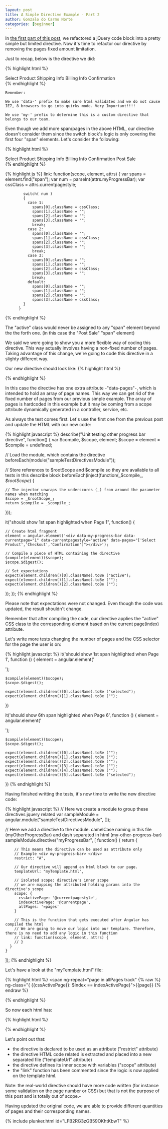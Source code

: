 ```yaml
---
layout: post
title: A Simple Directive Example - Part 2
author: Gonzalo do Carmo Norte
categories: [beginner]
---
```


In [the first part of this post][1], we refactored a jQuery code block into a pretty simple but limited directive.
Now it's time to refactor our directive by removing the pages fixed amount limitation.

Just to recap, below is the directive we did:

{% highlight html %}
<div data-my-progress-bar="{{"{{pageIndex"}}}}" data-currentPageStyle="active">
  <span>Select Product</span>
  <span>Shipping Info</span>
  <span>Billing Info</span>
  <span>Confirmation</span>
</div>
{% endhighlight %}

    Remember:

    We use 'data-' prefix to make sure html validates and we do not cause IE7, 8 browsers to go into quirks mode. Very Important!!!!

    We use 'my-' prefix to determine this is a custom directive that belongs to our team.

Even though we add more span/pages in the above HTML, our directive doesn't consider them since the switch block's logic is only covering the first four "span" elements.
Let's consider the following:

{% highlight html %}
<div data-my-progress-bar="5" data-currentPageStyle="active">
   <span>Select Product</span>
   <span>Shipping Info</span>
   <span>Billing Info</span>
   <span>Confirmation</span>
   <span>Post Sale</span>
</div>
{% endhighlight %}


{% highlight js %}
        link: function(scope, element, attrs) {
            var spans = element.find("span");
            var num = parseInt(attrs.myProgressBar);
            var cssClass = attrs.currentpagestyle;

            switch( num )
            {
              case 1:
                spans[0].className = cssClass;
                spans[1].className = "";
                spans[2].className = "";
                spans[3].className = "";
                break;
              case 2:
                spans[0].className = "";
                spans[1].className = cssClass;
                spans[2].className = "";
                spans[3].className = "";
                break;
              case 3:
                spans[0].className = "";
                spans[1].className = "";
                spans[2].className = cssClass;
                spans[3].className = "";
                break;
              default:
                spans[0].className = "";
                spans[1].className = "";
                spans[2].className = "";
                spans[3].className = cssClass;
            }
          }
{% endhighlight %}


The "active" class would never be assigned to any "span" element beyond the the forth one. (in this case the "Post Sale" "span" element)

We said we were going to show you a more flexible way of coding this directive. This way actually involves having a non-fixed number of pages. Taking advantage of this change, we\'re going to code this directive in a slighty different way.

Our new directive should look like:
{% highlight html %}
<div data-my-progress-bar
     data-currentpage="{{"{{pageIndex"}}}}" 
     data-currentpagestyle="active" 
     data-pages="['Select Product','Checkout','Confirmation']">
</div>
{% endhighlight %}

In this case the directive has one extra attribute -"data-pages"-, which is intended to hold an array of page names.
This way we can get rid of the fixed number of pages from our previous simple example.
The array of pages is hardcoded in this example but it may be coming from a scope attribute dynamically generated in a controller, service, etc.

As always the test comes first. Let\'s use the first one from the previous post and update the HTML with our new code:

{% highlight javascript %}
describe("Unit testing other progress bar directive", function() {
  var $compile, $scope, element;
  $scope = element = $compile = undefined;

  // Load the module, which contains the directive
  beforeEach(module("sampleTestDirectivesModule"));

  // Store references to $rootScope and $compile so they are available to all tests in this describe block
  beforeEach(inject(function(_$compile_, _$rootScope_) {

    // The injector unwraps the underscores (_) from around the parameter names when matching
    $scope = _$rootScope_;
    return $compile = _$compile_;
  }));

  it("should show 1st span highlighted when Page 1", function() {

    // Create html fragment
    element = angular.element('<div data-my-progress-bar data-currentpage="1" data-currentpagestyle="active" data-pages="['Select Product','Checkout','Confirmation']"></div>');
        
    // Compile a piece of HTML containing the directive
    $compile(element)($scope);
    $scope.$digest();

    // Set expectations
    expect(element.children()[0].className).toBe ("active");
    expect(element.children()[1].className).toBe ("");
    expect(element.children()[2].className).toBe ("");
  });
});
{% endhighlight %}

Please note that expectations were not changed. Even though the code was updated, the result shouldn't change.

Remember that after compiling the code, our directive applies the "active" CSS class to the corresponding element based on the current page(index) attribute.

Let\'s write more tests changing the number of pages and the CSS selector for the page the user is on:

{% highlight javascript %}
  it('should show 1st span highlighted when Page 1', function () {
    element = angular.element('<div data-my-progress-bar data-currentpage="1" data-currentpagestyle="selected" data-pages="['Select Product','Confirmation']"></div>');
      
    $compile(element)($scope);
    $scope.$digest();

    expect(element.children()[0].className).toBe ("selected");
    expect(element.children()[1].className).toBe ("");
  })

  it('should show 6th span highlighted when Page 6', function () {
    element = angular.element('<div data-my-progress-bar data-currentpage="6" data-currentpagestyle="selected" data-pages="['Select Product','Product Details','Shipping Info','Billing Info','Confirmation','Share Purchase']"></div>');
      
    $compile(element)($scope);
    $scope.$digest();

    expect(element.children()[0].className).toBe ("");
    expect(element.children()[1].className).toBe ("");
    expect(element.children()[2].className).toBe ("");
    expect(element.children()[3].className).toBe ("");
    expect(element.children()[4].className).toBe ("");
    expect(element.children()[5].className).toBe ("selected");
  })
{% endhighlight %}

Having finished writting the tests, it\'s now time to write the new directive code:

{% highlight javascript %}
  // Here we create a module to group these directives jquery related
  var sampleModule = angular.module("sampleTestDirectivesModule", []);

  // Here we add a directive to the module. camelCase naming in this file (myOtherProgressBar) and dash separated in html (my-other-progress-bar)
  sampleModule.directive("myProgressBar", [
    function() {
      return {

        // This means the directive can be used as attribute only
        // Example <div my-progress-bar> </div>
        restrict: "A",

        // Our directive will append an html block to our page.
        templateUrl: "myTemplate.html",

        // isolated scope: directive's inner scope
        // we are mapping the attributed holding params into the directive's scope
        scope: {
          cssActivePage: '@currentpagestyle',
          indexActivePage: '@currentpage',
          allPages: '=pages'
        }

        // This is the function that gets executed after Angular has compiled the html
        // We are going to move our logic into our templare. Therefore, there is no need to add any logic in this function
        // link: function(scope, element, attrs) {
        // }
      }
    }
  ]);
{% endhighlight %}

Let's have a look at the "myTemplate.html" file:

{% highlight html %}
<span ng-repeat="page in allPages track"
    {% raw %} ng-class="{ {{cssActivePage}}: $index == indexActivePage}">{{page}} {% endraw %}
</span>

{% endhighlight %}

So now each html has:

{% highlight html %}

<div class="breadcrumb">
  <div data-my-progress-bar
    data-currentPage="0"
    data-currentPageStyle="active"
    data-pages="['Select Product','Confirmation']">
  </div>
</div>

{% endhighlight %}

Let's point out that:
- the directive is declared to be used as an attribute ("restrict" attribute)
- the directive HTML code related is extracted and placed into a new separated file ("templateUrl" attribute)
- the directive defines its inner scope with variables ("scope" attribute)
- the "link" function has been commented since the logic is now applied on the template html.

Note: the real-world directive should have more code written (for instance some validation on the page number or CSS) but that is not the purpose of this post and is totally out of scope.-

Having updated the original code, we are able to provide different quantities of pages and their corresponding names.

{% include plunker.html id="LFB2RG3zGB59OKhtKbwT" %}

[1]:http://ng-learn.org/2014/02/Simple-Directive-Example/
